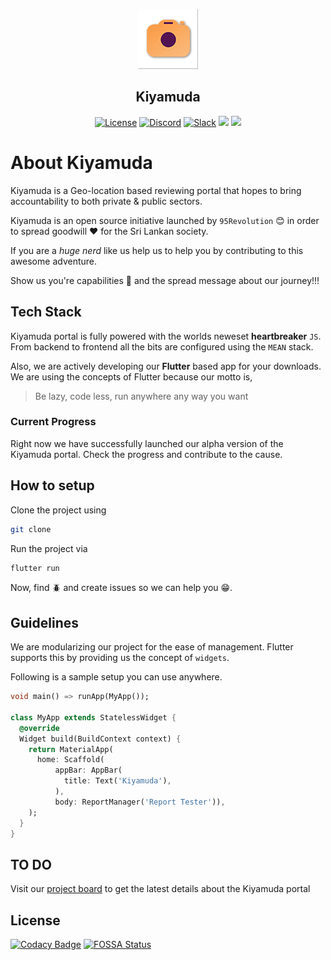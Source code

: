 <p align="center">
<img src="https://github.com/95Revolution/Kiyamuda-pwa/blob/master/public/src/images/icons/app-icon-96x96.png" alt="Kiyamuda">
</p>
<h2 align="center">Kiyamuda</h2>

<p align="center">
<a href="https://github.com/95Revolution/Kiyamuda-pwa/blob/master/LICENSE"><img src="https://poser.pugx.org/laravel/framework/license.svg" alt="License"></a>
<a href="https://discord.gg/p9gHBZj"><img src="https://img.shields.io/badge/chat-on%20discord-7289da.svg" alt="Discord"></a>
<a href="https://join.slack.com/t/95revolution/shared_invite/enQtNDI0NDAxODg3NzgzLTdkMTZmMDM3N2E3MThlZTQwY2EzMjAzMWZjOTYwZGY2MjcyMzE4YmFiMzkzOTk1Yjg4MjI4ZWM1ZTc0NDI1ZWY"><img src="https://img.shields.io/badge/chat-on%20slack-7289da.svg" alt="Slack"></a>
<a href="https://app.fossa.io/projects/git%2Bgithub.com%2F95Revolution%2FKiyamuda-flutter?ref=badge_shield" alt="FOSSA Status"><img src="https://app.fossa.io/api/projects/git%2Bgithub.com%2F95Revolution%2FKiyamuda-flutter.svg?type=shield"/></a>
<a class="badge-align" href="https://www.codacy.com/app/DevDHera/Kiyamuda-flutter?utm_source=github.com&amp;utm_medium=referral&amp;utm_content=95Revolution/Kiyamuda-flutter&amp;utm_campaign=Badge_Grade"><img src="https://api.codacy.com/project/badge/Grade/49b1ccca1a1f482dabbfe4258adb3d3c"/></a>
</p>

# About Kiyamuda

Kiyamuda is a Geo-location based reviewing portal that hopes to bring accountability to both private & public sectors.

Kiyamuda is an open source initiative launched by `95Revolution` :blush: in order to spread goodwill :heart: for the Sri Lankan society.

If you are a _huge nerd_ like us help us to help you by contributing to this awesome adventure.

Show us you're capabilities :muscle: and the spread message about our journey!!!

## Tech Stack

Kiyamuda portal is fully powered with the worlds neweset **heartbreaker** `JS`. From backend to frontend all the bits are configured using the `MEAN` stack.

Also, we are actively developing our **Flutter** based app for your downloads. We are using the concepts of Flutter because our motto is,

> Be lazy, code less, run anywhere any way you want

### Current Progress

Right now we have successfully launched our alpha version of the Kiyamuda portal. Check the progress and contribute to the cause.

## How to setup

Clone the project using

```sh
git clone
```

Run the project via

```sh
flutter run
```
Now, find :beetle: and create issues so we can help you :grin:.

## Guidelines

We are modularizing our project for the ease of management. Flutter supports this by providing us the concept of `widgets`.

Following is a sample setup you can use anywhere.

```dart
void main() => runApp(MyApp());

class MyApp extends StatelessWidget {
  @override
  Widget build(BuildContext context) {
    return MaterialApp(
      home: Scaffold(
          appBar: AppBar(
            title: Text('Kiyamuda'),
          ),
          body: ReportManager('Report Tester')),
    );
  }
}
```

## TO DO

Visit our [project board](https://github.com/95Revolution/Kiyamuda-pwa/projects/1) to get the latest details about the Kiyamuda portal

## License
[![Codacy Badge](https://api.codacy.com/project/badge/Grade/723b0fbe52c1418a8c9d24cbd0cfca64)](https://app.codacy.com/app/DevDHera/Kiyamuda-flutter?utm_source=github.com&utm_medium=referral&utm_content=95Revolution/Kiyamuda-flutter&utm_campaign=Badge_Grade_Dashboard)
[![FOSSA Status](https://app.fossa.io/api/projects/git%2Bgithub.com%2F95Revolution%2FKiyamuda-flutter.svg?type=large)](https://app.fossa.io/projects/git%2Bgithub.com%2F95Revolution%2FKiyamuda-flutter?ref=badge_large)
